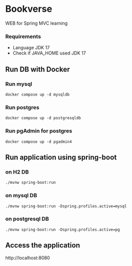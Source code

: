 # Bookverse
WEB for Spring MVC learning

### Requirements
* Language JDK 17
* Check if JAVA_HOME used JDK 17

## Run DB with Docker
### Run mysql
```
docker compose up -d mysqldb
```

### Run postgres
```
docker compose up -d postgresqldb
```

### Run pgAdmin for postgres
```
docker compose up -d pgadmin4
```

## Run application using spring-boot
### on H2 DB
```
./mvnw spring-boot:run
```

### on mysql DB
```
./mvnw spring-boot:run -Dspring.profiles.active=mysql
```

### on postgresql DB
```
./mvnw spring-boot:run -Dspring.profiles.active=pg
```

## Access the application
http://localhost:8080
